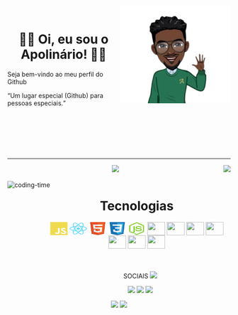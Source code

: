 <img align="right" width="250px" style="margin-top:-20px" src="https://github.com/whoamiApolo/whoamiApolo/blob/main/Eu-removebg-preview.png">

<div display="inline-block">
  <h1 align="center">👋🏿 Oi, eu sou o Apolinário! 🤙🏿</h1>
  <p>Seja bem-vindo ao meu perfil do Github</p>
  <q>Um lugar especial (Github) para pessoas especiais.</q>
</div>
<br>
<br>
<br>
<br>
<br>
<br>
<hr>
<div align="center" style="display: inline_block">
<a href="https://github.com/whoamiApolo">
  <img height="180em" src="https://github-readme-stats-eight-theta.vercel.app/api?username=whoamiApolo&show_icons=true&theme=react&include_all_commits=true&count_private=true"/>
  <img align="right" height="180em" src="https://github-readme-stats-eight-theta.vercel.app/api/top-langs/?username=whoamiApolo&layout=compact&langs_count=8&theme=react"/>
</a>
</div>

<div  align="center"> 
  <div style="display: inline_block"><br>
    <img align="left" height="250" alt="coding-time" src="code.gif">
    <h1 align="center">Tecnologias</h1>
    <img align="center" height="30" width="40" alt="js-icon"  src="https://raw.githubusercontent.com/devicons/devicon/master/icons/javascript/javascript-plain.svg">
    <img align="center" height="30" width="40" alt="react-icon" src="https://raw.githubusercontent.com/devicons/devicon/master/icons/react/react-original.svg">
    <img align="center" height="30" width="40" alt="html-icon" src="https://raw.githubusercontent.com/devicons/devicon/master/icons/html5/html5-original.svg">
    <img align="center" height="30" width="40" alt="css-icon" src="https://raw.githubusercontent.com/devicons/devicon/master/icons/css3/css3-original.svg">
    <img align="center" height="30" width="40" alt="nodejs-icon" src="https://raw.githubusercontent.com/devicons/devicon/master/icons/nodejs/nodejs-original.svg">
    <img align="center" height="30" width="40" src="https://cdn.jsdelivr.net/gh/devicons/devicon/icons/typescript/typescript-original.svg" />
    <img align="center" height="30" width="40" src="https://cdn.jsdelivr.net/gh/devicons/devicon/icons/angularjs/angularjs-original.svg" />
    <img align="center" height="30" width="40" src="https://cdn.jsdelivr.net/gh/devicons/devicon/icons/bootstrap/bootstrap-original.svg" />
    <img align="center" height="30" width="40" src="https://cdn.jsdelivr.net/gh/devicons/devicon/icons/tailwindcss/tailwindcss-plain.svg" />
    <img align="center" height="30" width="40" src="https://cdn.jsdelivr.net/gh/devicons/devicon/icons/bulma/bulma-plain.svg" />
    <img align="center" height="30" width="40" src="https://cdn.jsdelivr.net/gh/devicons/devicon/icons/sass/sass-original.svg" />
    <img align="center" height="30" width="40" src="https://cdn.jsdelivr.net/gh/devicons/devicon/icons/java/java-original.svg" />
   </div>
</div>
<br>
<br>
<br>
<div align="center">
  SOCIAIS
  <img src="https://img.shields.io/badge/Twitter-1DA1F2?style=for-the-badge&logo=twitter&logoColor=white"/>
 
  <a href = "mailto:contato@seu-usuário-aqui"><img src="https://img.shields.io/badge/Medium-12100E?style=for-the-badge&logo=medium&logoColor=white" target="_blank"></a>
  <a href = "mailto:contato@seu-usuário-aqui"><img src="https://img.shields.io/badge/dev.to-0A0A0A?style=for-the-badge&logo=devdotto&logoColor=white" target="_blank"></a>
  <a href = "mailto:contato@seu-usuário-aqui"><img src="https://img.shields.io/badge/LinkedIn-0077B5?style=for-the-badge&logo=linkedin&logoColor=white" target="_blank"></a>
  
  
  <a href = "mailto:contato@seu-usuário-aqui"><img src="https://img.shields.io/badge/Gmail-D14836?style=for-the-badge&logo=gmail&logoColor=white" target="_blank"></a>
<a href = "mailto:contato@seu-usuário-aqui"><img src="https://img.shields.io/badge/Instagram-E4405F?style=for-the-badge&logo=instagram&logoColor=white" target="_blank"></a>

  </div>
  
